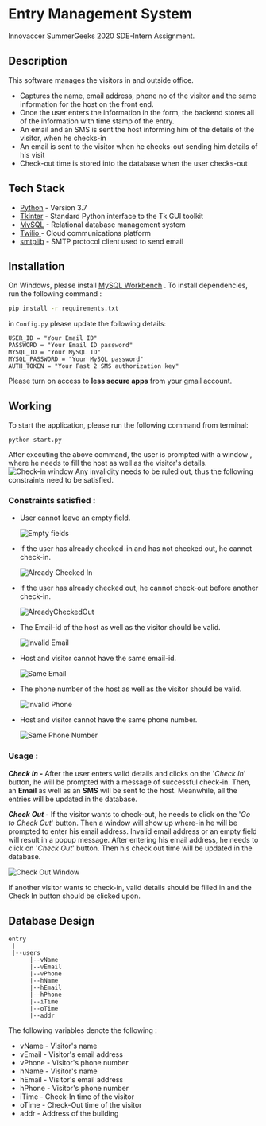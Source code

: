 #  Entry Management System

Innovaccer SummerGeeks 2020 SDE-Intern Assignment.

## Description

This software manages the visitors in and outside office.
  - Captures the name, email address, phone no of the visitor and the same information for the host on the front end.
  - Once the user enters the information in the form, the backend stores all of the information with time stamp of the entry.
  - An email and an SMS is sent the host informing him of the details of the visitor, when he checks-in
  - An email is sent to the visitor when he checks-out sending him details of his visit
  - Check-out time is stored into the database when the user checks-out


## Tech Stack

* [Python](https://www.python.org/about/) - Version 3.7
* [Tkinter](https://docs.python.org/2/library/tkinter.html) - Standard Python interface to the Tk GUI toolkit
* [MySQL](https://www.mysql.com/) - Relational database management system
* [Twilio  ](https://www.twilio.com/)  - Cloud communications platform
* [smtplib](https://docs.python.org/3/library/smtplib.html) - SMTP protocol client used to send email

## Installation 

On Windows, please  install [MySQL Workbench](https://dev.mysql.com/downloads/workbench/) .
To install dependencies, run the following command :
```sh 
pip install -r requirements.txt
```

in ```Config.py``` please update the following details:
```
USER_ID = "Your Email ID"
PASSWORD = "Your Email ID password"
MYSQL_ID = "Your MySQL ID"  
MYSQL_PASSWORD = "Your MySQL password"
AUTH_TOKEN = "Your Fast 2 SMS authorization key"
```
Please turn on access to **less secure apps** from your gmail account.

## Working
To start the application, please run the following command from terminal:
```
python start.py
```
After executing the above command, the user is prompted with a window ,  where he needs to fill the host as well as the visitor's details. 
![Check-in window](https://github.com/ShivamS72/Entry-Management-System/blob/master/images/CheckInWindow.PNG)
Any invalidity needs to be ruled out, thus the following constraints need to be satisfied.
###  Constraints satisfied :
- User cannot leave an empty field.

     ![Empty fields](https://github.com/ShivamS72/Entry-Management-System/blob/master/images/empty.PNG)

- If the user has already checked-in and has not checked out, he cannot check-in.

     ![Already Checked In](https://github.com/ShivamS72/Entry-Management-System/blob/master/images/AlreadyCheckedIn.PNG)
- If the user has already checked out, he cannot check-out before another check-in.
     
     ![AlreadyCheckedOut](https://github.com/ShivamS72/Entry-Management-System/blob/master/images/AlreadyCheckedOut.PNG)
- The Email-id of the host as well as the visitor should be valid.

     ![Invalid Email](https://github.com/ShivamS72/Entry-Management-System/blob/master/images/InvalidEmail.PNG)
- Host and visitor cannot have the same email-id.

     ![Same Email](https://github.com/ShivamS72/Entry-Management-System/blob/master/images/SameEmail.PNG)
- The phone number of the host as well as the visitor should be valid.

     ![Invalid Phone](https://github.com/ShivamS72/Entry-Management-System/blob/master/images/InvalidPhone.PNG)
- Host and visitor cannot have the same phone number.
     
     ![Same Phone Number](https://github.com/ShivamS72/Entry-Management-System/blob/master/images/SamePhone.PNG)

### Usage :

 
***Check In -*** After the user enters valid details and clicks on the '*Check In*' button, he will be prompted with a message of successful check-in. Then, an **Email** as well as an **SMS** will be sent to the host. Meanwhile,  all the entries will be updated in the database.

***Check Out -*** If the visitor wants to check-out, he needs to click on the  '*Go to Check Out*' button. Then a window will show up where-in he will be prompted to enter his email address. Invalid email address or an empty field will result in a popup message. After entering his email address, he needs to click on '*Check Out*' button. Then his check out time will be updated in the database.

   ![Check Out Window](https://github.com/ShivamS72/Entry-Management-System/blob/master/images/CheckOut.PNG)


If another visitor wants to check-in, valid details should be filled in and the Check In button should be clicked upon. 

## Database Design

```
entry
 |
 |--users
      |--vName
      |--vEmail
      |--vPhone
      |--hName
      |--hEmail
      |--hPhone
      |--iTime
      |--oTime
      |--addr
```
The following variables denote the following :
- vName - Visitor's name
- vEmail - Visitor's email address
- vPhone - Visitor's phone number
- hName - Visitor's name
- hEmail - Visitor's email address
- hPhone - Visitor's phone number
- iTime - Check-In time of the visitor
- oTime - Check-Out time of the visitor
- addr - Address of the building

